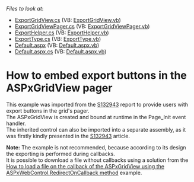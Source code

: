 <!-- default file list -->
*Files to look at*:

* [ExportGridView.cs](./CS/WebSite/App_Code/ExportGridView.cs) (VB: [ExportGridView.vb](./VB/WebSite/App_Code/ExportGridView.vb))
* [ExportGridViewPager.cs](./CS/WebSite/App_Code/ExportGridViewPager.cs) (VB: [ExportGridViewPager.vb](./VB/WebSite/App_Code/ExportGridViewPager.vb))
* [ExportHelper.cs](./CS/WebSite/App_Code/ExportHelper.cs) (VB: [ExportHelper.vb](./VB/WebSite/App_Code/ExportHelper.vb))
* [ExportType.cs](./CS/WebSite/App_Code/ExportType.cs) (VB: [ExportType.vb](./VB/WebSite/App_Code/ExportType.vb))
* [Default.aspx](./CS/WebSite/Default.aspx) (VB: [Default.aspx.vb](./VB/WebSite/Default.aspx.vb))
* [Default.aspx.cs](./CS/WebSite/Default.aspx.cs) (VB: [Default.aspx.vb](./VB/WebSite/Default.aspx.vb))
<!-- default file list end -->
# How to embed export buttons in the ASPxGridView pager


<p>This example was imported from the <a href="https://www.devexpress.com/Support/Center/p/S132943">S132943</a> report to provide users with export buttons in the grid's pager.<br />
The ASPxGridView is created and bound at runtime in the Page_Init event handler.<br />
The inherited control can also be imported into a separate assembly, as it was firstly kindly presented in the <a href="https://www.devexpress.com/Support/Center/p/S132943">S132943</a> article.</p><p><strong>Note:</strong> The example is not recommended, because according to its design the exporting is performed during callbacks.<br />
It is possible to download a file without callbacks using a solution from the <a href="https://www.devexpress.com/Support/Center/p/E2577">How to load a file on the callback of the ASPxGridView using the ASPxWebControl.RedirectOnCallback method</a> example.</p>

<br/>


